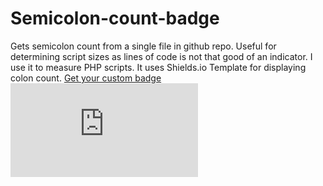 # Semicolon-count-badge
Gets semicolon count from a single file in github repo. Useful for determining script sizes as lines of code is not that good of an indicator. I use it to measure PHP scripts. It uses Shields.io Template for displaying colon count.
[Get your custom badge](http://gogorikidze.com/semicolon/)
![LibSemicolonCount](http://gogorikidze.com/semicolon/badge.php?user=gogorikidze&repo=three.php&branch=master&path=three.php)
